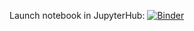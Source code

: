 Launch notebook in JupyterHub: 
[![Binder](https://mybinder.org/badge_logo.svg)](https://mybinder.org/v2/gh/JKL453/aiken-to-tex.git/HEAD?labpath=%2Fpython%2Faiken-parsing.ipynb)
